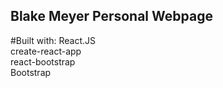 ## Blake Meyer Personal Webpage

#Built with:
React.JS  
create-react-app  
react-bootstrap  
Bootstrap  